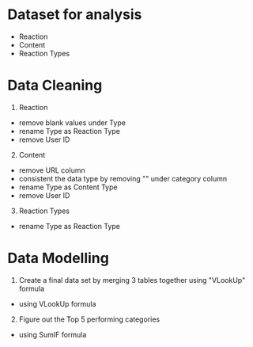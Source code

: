 # Dataset for analysis
- Reaction
- Content
- Reaction Types

# Data Cleaning
1. Reaction
- remove blank values under Type
- rename Type as Reaction Type
- remove User ID

2. Content
- remove URL column
- consistent the data type by removing "" under category column
- rename Type as Content Type
- remove User ID

3. Reaction Types
- rename Type as Reaction Type

# Data Modelling
1. Create a final data set by merging 3 tables together using "VLookUp" formula
- using VLookUp formula

2. Figure out the Top 5 performing categories
- using SumIF formula
